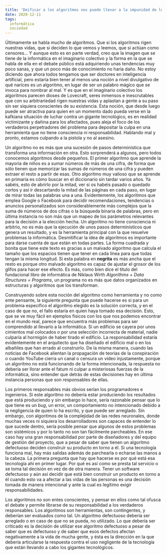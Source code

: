 ```yaml
---
title: 'Deificar a los algoritmos nos puede llevar a la impunidad de los responsables de sus consecuencias'
date: 2020-12-11
tags:
  informática
  sociedad
---
```

Últimamente se habla mucho de algoritmos. Que si los algoritmos rigen nuestras vidas, que si deciden lo que vemos y leemos, que si actúan como censores… Y aunque esto es en parte verdad, creo que la imagen que se tiene de la informática en el imaginario colectivo y la forma en la que se habla de ella en el debate público está adquiriendo unas tendencias muy poco sanas, y que un poco más de conocimiento no haría daño. No estoy diciendo que ahora todos tengamos que ser doctores en inteligencia artificial, pero estaría bien tener al menos una noción a nivel divulgativo de qué narices es un algoritmo, en lugar de ser un palabro mágico que se invoca para nombrar al mal. Y es que en el imaginario colectivo los algoritmos parecen dioses de Lovecraft, seres inmensos e inescrutables que con su arbitrariedad rigen nuestras vidas y aplastan a gente a su paso sin ser siquiera conscientes de su existencia. Esta noción, que desde luego puede ser atractiva para quien en un momento dado pueda verse en la kafkiana situación de luchar contra un gigante tecnológico, es en realidad victimizante y dañina para los afectados, pues aleja el foco de los verdaderos perpetradores del problema para depositar la culpa en una herramienta que no tiene consciencia ni responsabilidad. Hablando mal y pronto, estamos culpando a la pistola y no al asesino.

Un algoritmo no es más que una sucesión de pasos determinística que transforma una información en otra. Esto sorprenderá a algunos, pero todos conocemos algoritmos desde pequeños. El primer algoritmo que aprende la mayoría de niños es a sumar números de más de una cifra, de forma que sólo tienen que memorizar las sumas de números de una cifra y pueden extraer el resto a partir de esas. Otro algoritmo muy valioso que se aprende en primaria es cómo buscar en el diccionario sin tardar varios años. Ya sabéis, esto de abrirlo por la mitad, ver si os habéis pasado o quedado cortos y así ir descartando la mitad de las páginas en cada paso, en lugar de mirar todas las palabras una a una. Evidentemente, los algoritmos que emplea Google o Facebook para decidir recomendaciones, tendencias o anuncios personalizados son considerablemente más complejos que la suma de números de dos cifras o la búsqueda binaria de palabras, pero en última instancia no son más que un mapeo de los parámetros relevantes para la decisión a la elección hecha. Un algoritmo no tiene consciencia ni arbitrio, no es más que la ejecución de unos pasos determinísticos que genera un resultado, y es la herramienta principal con la que resuelve problemas la informática. Desmitificar la idea de algoritmos es importante para darse cuenta de que están en todas partes. La forma cuadrada y bonita que tiene este texto es gracias a un malvado algoritmo que calcula el tamaño que los espacios tienen que tener en cada línea para que todas tengan la misma longitud. Si esta palabra en **negrita** es más ancha que el resto es porque otro malvado algoritmo es capaz de ajustar el grosor de los glifos para hacer ese efecto. Es más, como bien dice el título del fundacional libro de informática de Niklaus Wirth *Algorithms + Data Structures = Programs*, un programa no es más que datos organizados en estructuras y algoritmos que los transforman.

Construyendo sobre esta noción del algoritmo como herramienta y no como ente pensante, la siguiente pregunta que puede hacerse es si para un problema específico el algoritmo elegido es la solución correcta, y en el caso de que no, el fallo estaría en quien haya tomado esa decisión. Esto, que se ve muy fácil en ejemplos físicos con los que nos podemos encontrar en el mundo real, parece que encuentra más problemas para ser comprendido al llevarlo a la informática. Si un edificio se cayera por unos cimientos mal colocados o por una selección incorrecta de material, nadie culparía al hormigón de haber tirado el edificio. La responsabilidad estaría evidentemente en el arquitecto que ha diseñado el edificio mal o en los albañiles que han errado al construirlo. De la misma manera, cuando las noticias de Facebook alientan la propagación de teorías de la conspiración o cuando YouTube cierra un canal o censura un vídeo injustamente, porque un algoritmo no está funcionando de la forma intencionada, la respuesta no debería ser llorar ante el fatum ni culpar a misteriosas fuerzas de la informática, sino entender que detrás de estas decisiones hay en última instancia personas que son responsables de ellas.

Los primeros responsables más obvios serían los programadores e ingenieros. Si este algoritmo no debería estar produciendo los resultados que está produciendo y sin embargo lo hace, sería razonable pensar que lo que tiene es un *bug*, un error, un comportamiento no intencionado debido a la negligencia de quien lo ha escrito, y que puede ser arreglado. Sin embargo, con algoritmos de la complejidad de las redes neuronales, donde muchas veces ni siquiera los desarrolladores son capaces de entender lo que sucede dentro, sería posible pensar que algunos de estos problemas son sistémicos y por lo tanto no son tan fácilmente parcheables. En ese caso hay una gran responsabilidad por parte de diseñadores y del equipo de gestión del proyecto, que a pesar de saber que tienen un algoritmo defectuoso deciden construir su producto en torno a él. Si una tecnología funciona mal, hay más salidas además de parchearla o echarse las manos a la cabeza. La primera pregunta que hay que hacerse es por qué está esa tecnología ahí en primer lugar. Por qué es así como se presta tal servicio o se toma tal decisión en vez de de otra manera. Tener un software defectuoso y aún así decidir que está bien construir un producto en torno a él cuando esto va a afectar a las vidas de las personas es una decisión tomada de manera intencional y ante la cual es legítimo exigir responsabilidades.

Los algoritmos no son entes conscientes, y pensar en ellos como tal ofusca el debate y permite librarse de su responsabilidad a los verdaderos responsables. Los algoritmos son herramientas, son contingentes, y deberían ser evaluados como tal. Un algoritmo defectuoso debería ser arreglado o en caso de que no se pueda, no utilizado. Lo que debería ser criticado es la decisión de utilizar ese algoritmo defectuoso a pesar de saber que es defectuoso y de saber que esos defectos afectan negativamente a la vida de mucha gente, y ésta es la dirección en la que debería articularse la respuesta contra el uso negligente de la tecnología que están llevando a cabo los gigantes tecnológicos.
